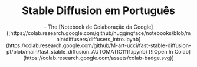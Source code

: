 <h1 align="center">Stable Diffusion em Português</h1>
<p>
<p align="center">
- The [Notebook de Colaboração da Google]([https://colab.research.google.com/github/huggingface/notebooks/blob/main/diffusers/diffusers_intro.ipynb](https://colab.research.google.com/github/M-art-ucci/fast-stable-diffusion-pt/blob/main/fast_stable_diffusion_AUTOMATIC1111.ipynb) [![Open In Colab](https://colab.research.google.com/assets/colab-badge.svg)]
